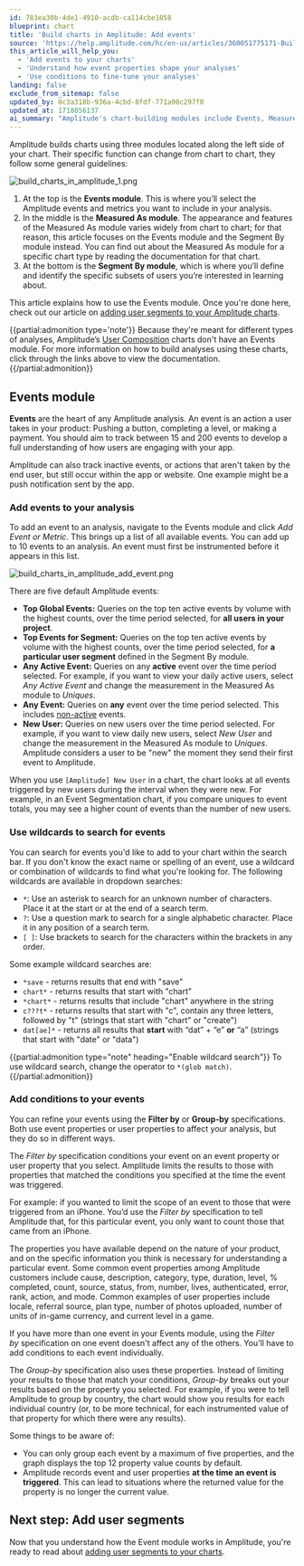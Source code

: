 ```yaml
---
id: 783ea30b-4de1-4910-acdb-ca114cbe1058
blueprint: chart
title: 'Build charts in Amplitude: Add events'
source: 'https://help.amplitude.com/hc/en-us/articles/360051775171-Build-charts-in-Amplitude-Add-events'
this_article_will_help_you:
  - 'Add events to your charts'
  - 'Understand how event properties shape your analyses'
  - 'Use conditions to fine-tune your analyses'
landing: false
exclude_from_sitemap: false
updated_by: 0c3a318b-936a-4cbd-8fdf-771a90c297f0
updated_at: 1718056137
ai_summary: "Amplitude's chart-building modules include Events, Measured As, and Segment By. You select events and metrics in the Events module, define subsets of users in the Segment By module, and focus on specific chart types for the Measured As module. Events are key actions in your product, and you can add up to 10 to an analysis. Use wildcards to search for events, add conditions, and group results. Understand how event properties and user properties affect your analysis. After mastering the Events module, learn to add user segments to your charts."
---
```

Amplitude builds charts using three modules located along the left side of your chart. Their specific function can change from chart to chart, they follow some general guidelines:

![build_charts_in_amplitude_1.png](/docs/output/img/charts/build-charts-in-amplitude-1-png.png)

1. At the top is the **Events module**. This is where you’ll select the Amplitude events and metrics you want to include in your analysis.
2. In the middle is the **Measured As module**. The appearance and features of the Measured As module varies widely from chart to chart; for that reason, this article focuses on the Events module and the Segment By module instead. You can find out about the Measured As module for a specific chart type by reading the documentation for that chart.
3. At the bottom is the **Segment By module**, which is where you’ll define and identify the specific subsets of users you’re interested in learning about.

This article explains how to use the Events module. Once you're done here, check out our article on [adding user segments to your Amplitude charts](/docs/analytics/charts/build-charts-add-user-segments).

{{partial:admonition type='note'}}
Because they're meant for different types of analyses, Amplitude’s [User Composition](/docs/analytics/charts/compass/compass-aha-moment) charts don't have an Events module. For more information on how to build analyses using these charts, click through the links above to view the documentation.
{{/partial:admonition}}

## Events module

**Events** are the heart of any Amplitude analysis. An event is an action a user takes in your product: Pushing a button, completing a level, or making a payment. You should aim to track between 15 and 200 events to develop a full understanding of how users are engaging with your app.

Amplitude can also track inactive events, or actions that aren't taken by the end user, but still occur within the app or website. One example might be a push notification sent by the app.

### Add events to your analysis

To add an event to an analysis, navigate to the Events module and click *Add Event or Metric*. This brings up a list of all available events. You can add up to 10 events to an analysis. An event must first be instrumented before it appears in this list.

![build_charts_in_amplitude_add_event.png](/docs/output/img/charts/build-charts-in-amplitude-add-event-png.png)

There are five default Amplitude events:

* **Top Global Events:** Queries on the top ten active events by volume with the highest counts, over the time period selected, for **all users in your project**.
* **Top Events for Segment:** Queries on the top ten active events by volume with the highest counts, over the time period selected, for **a particular user segment** defined in the Segment By module.
* **Any Active Event:** Queries on any **active** event over the time period selected. For example, if you want to view your daily active users, select *Any Active Event* and change the measurement in the Measured As module to *Uniques*.
* **Any Event:** Queries on **any** event over the time period selected. This includes [non-active](/docs/admin/account-management/account-settings) events.
* **New User:** Queries on new users over the time period selected. For example, if you want to view daily new users, select *New User* and change the measurement in the Measured As module to *Uniques*. Amplitude considers a user to be "new" the moment they send their first event to Amplitude.

When you use `[Amplitude] New User` in a chart, the chart looks at all events triggered by new users during the interval when they were new. For example, in an Event Segmentation chart, if you compare uniques to event totals, you may see a higher count of events than the number of new users. 

### Use wildcards to search for events

You can search for events you'd like to add to your chart within the search bar. If you don't know the exact name or spelling of an event, use a wildcard or combination of wildcards to find what you're looking for. The following wildcards are available in dropdown searches: 

* `*`: Use an asterisk to search for an unknown number of characters. Place it at the start or at the end of a search term.
* `?`: Use a question mark to search for a single alphabetic character. Place it in any position of a search term.
* `[ ]`: Use brackets to search for the characters within the brackets in any order.

Some example wildcard searches are:

* `*save` - returns results that end with "save"
* `chart*` - returns results that start with "chart"
* `*chart*` - returns results that include "chart" anywhere in the string
* `c???t*` - returns results that start with "c", contain any three letters, followed by "t" (strings that start with "chart" or "create")
* `dat[ae]*` - returns all results that **start** with “dat” + “e” **or** “a” (strings that start with "date" or "data")

{{partial:admonition type="note" heading="Enable wildcard search"}}
To use wildcard search, change the operator to `*(glob match)`.
{{/partial:admonition}}

### Add conditions to your events

You can refine your events using the **Filter by** or **Group-by** specifications. Both use event properties or user properties to affect your analysis, but they do so in different ways.

The *Filter by* specification conditions your event on an event property or user property that you select. Amplitude limits the results to those with properties that matched the conditions you specified at the time the event was triggered.

For example: if you wanted to limit the scope of an event to those that were triggered from an iPhone. You’d use the *Filter by* specification to tell Amplitude that, for this particular event, you only want to count those that came from an iPhone.

The properties you have available depend on the nature of your product, and on the specific information you think is necessary for understanding a particular event. Some common event properties among Amplitude customers include cause, description, category, type, duration, level, % completed, count, source, status, from, number, lives, authenticated, error, rank, action, and mode. Common examples of user properties include locale, referral source, plan type, number of photos uploaded, number of units of in-game currency, and current level in a game. 

If you have more than one event in your Events module, using the *Filter by* specification on one event doesn't affect any of the others. You’ll have to add conditions to each event individually.

The *Group-by* specification also uses these properties. Instead of limiting your results to those that match your conditions, *Group-by* breaks out your results based on the property you selected. For example, if you were to tell Amplitude to group by country, the chart would show you results for each individual country (or, to be more technical, for each instrumented value of that property for which there were any results).

Some things to be aware of:

* You can only group each event by a maximum of five properties, and the graph displays the top 12 property value counts by default.
* Amplitude records event and user properties **at the time an event is triggered**. This can lead to situations where the returned value for the property is no longer the current value.

## Next step: Add user segments

Now that you understand how the Event module works in Amplitude, you're ready to read about [adding user segments to your charts](/docs/analytics/charts/build-charts-add-user-segments).
